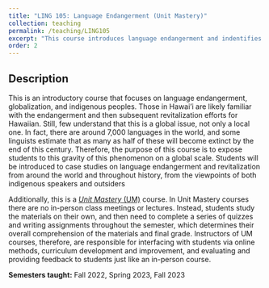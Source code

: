 ```yaml
---
title: "LING 105: Language Endangerment (Unit Mastery)"
collection: teaching
permalink: /teaching/LING105
excerpt: "This course introduces language endangerment and indentifies key factors in why languages become endangered throughout the world. This is a *Unit Mastery* course." 
order: 2
---
```


## Description
This is an introductory course that focuses on language endangerment, globalization, and indigenous peoples. Those in Hawai’i are likely familiar with the endangerment and then subsequent revitalization efforts for Hawaiian. Still, few understand that this is a global issue, not only a local one. In fact, there are around 7,000 languages in the world, and some linguists estimate that as many as half of these will become extinct by the end of this century. Therefore, the purpose of this course is to expose students to this gravity of this phenomenon on a global scale. Students will be introduced to case studies on language endangerment and revitalization from around the world and throughout history, from the viewpoints of both indigenous speakers and outsiders

Additionally, this is a [*Unit Mastery* (UM)](https://manoa.hawaii.edu/linguistics/self-directed-study-classes/) course. In Unit Mastery courses there are no in-person class meetings or lectures. Instead, students study the materials on their own, and then need to complete a series of quizzes and writing assignments throughout the semester, which determines their overall comprehension of the materials and final grade. Instructors of UM courses, therefore, are responsible for interfacing with students via online methods, curriculum development and improvement, and evaluating and providing feedback to students just like an in-person course. 

**Semesters taught:** Fall 2022, Spring 2023, Fall 2023